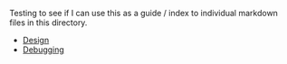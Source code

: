 Testing to see if I can use this as a guide / index to individual markdown files in this directory.

- [Design](Design.md)
- [Debugging](Debugging.md)